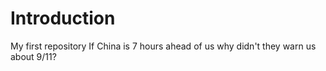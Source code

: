 # Introduction
My first repository
If China is 7 hours ahead of us why didn't they warn us about 9/11?
<h hello world />
